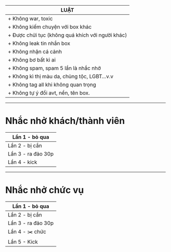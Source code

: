 |                       LUẬT                       |
|--------------------------------------------------|
| + Không war, toxic                               |
| + Không kiếm chuyện với box khác                 |
| + Được chửi tục (không quá khích với người khác) |
| + Không leak tin nhắn box                        |
| + Không nhận cá cảnh                             |
| + Không bơ bất kì ai                             |
| + Không spam, spam 5 lần là nhắc nhở             |
| + Không kì thị màu da, chủng tộc, LGBT…v.v       |
| + Không tag all khi không quan trọng             |
| + Không tự ý đổi avt, nền, tên box.            |
--------------------------------------------------------------

# Nhắc nhở khách/thành viên 

| Lần 1 - bỏ qua     |
|--------------------|
| Lần 2 - bị cắn     |
| Lần 3 - ra đảo 30p |
| Lần 4 - kick       |

--------------------------

# Nhắc nhở chức vụ 

| Lần 1 - bỏ qua     |
|--------------------|
| Lần 2 - bị cắn     |
| Lần 3 - ra đảo 30p |
| Lần 4 - ✂️ chức     |
| Lần 5 - Kick       |
